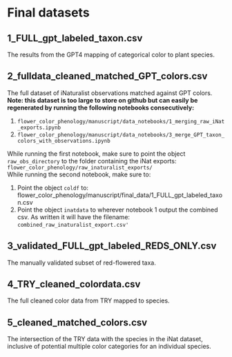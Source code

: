 # Final datasets

## 1_FULL_gpt_labeled_taxon.csv
The results from the GPT4 mapping of categorical color to plant species.

## 2_fulldata_cleaned_matched_GPT_colors.csv
The full dataset of iNaturalist observations matched against GPT colors.  
**Note: this dataset is too large to store on github but can easily be regenerated by running the following notebooks consecutively:**  
1) `flower_color_phenology/manuscript/data_notebooks/1_merging_raw_iNat_exports.ipynb`  
2) `flower_color_phenology/manuscript/data_notebooks/3_merge_GPT_taxon_colors_with_observations.ipynb`  

While running the first notebook, make sure to point the object `raw_obs_directory` to the folder containing the iNat exports: `flower_color_phenology/raw_inaturalist_exports/`  
While running the second notebook, make sure to:  
1) Point the object `coldf` to: flower_color_phenology/manuscript/final_data/1_FULL_gpt_labeled_taxon.csv  
2) Point the object `inatdata` to wherever notebook 1 output the combined csv. As written it will have the filename: `combined_raw_inaturalist_export.csv'`

## 3_validated_FULL_gpt_labeled_REDS_ONLY.csv
The manually validated subset of red-flowered taxa.

## 4_TRY_cleaned_colordata.csv
The full cleaned color data from TRY mapped to species.

## 5_cleaned_matched_colors.csv
The intersection of the TRY data with the species in the iNat dataset, inclusive of potential multiple color categories for an individual species.